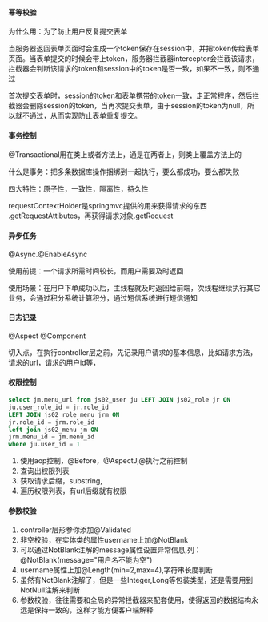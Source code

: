 #### 幂等校验

为什么用：为了防止用户反复提交表单

当服务器返回表单页面时会生成一个token保存在session中，并把token传给表单页面。当表单提交的时候会带上token，服务器拦截器interceptor会拦截该请求，拦截器会判断该请求的token和session中的token是否一致，如果不一致，则不通过

首次提交表单时，session的token和表单携带的token一致，走正常程序，然后拦截器会删除session的token，当再次提交表单，由于session的token为null，所以就不通过，从而实现防止表单重复提交。

#### 事务控制

@Transactional用在类上或者方法上，通是在两者上，则类上覆盖方法上的

什么是事务：把多条数据库操作捆绑到一起执行，要么都成功，要么都失败

四大特性：原子性，一致性，隔离性，持久性

requestContextHolder是springmvc提供的用来获得请求的东西 .getRequestAttibutes，再获得请求对象.getRequest



#### 异步任务

@Async.@EnableAsync

使用前提：一个请求所需时间较长，而用户需要及时返回

使用场景：在用户下单成功以后，主线程就及时返回给前端，次线程继续执行其它业务，会通过积分系统计算积分，通过短信系统进行短信通知





#### 日志记录

@Aspect @Component

切入点，在执行controller层之前，先记录用户请求的基本信息，比如请求方法，请求的url，请求的用户id等，



#### 权限控制

```sql
select jm.menu_url from js02_user ju LEFT JOIN js02_role jr ON
ju.user_role_id = jr.role_id
LEFT JOIN js02_role_menu jrm ON
jr.role_id = jrm.role_id
left join js02_menu jm ON
jrm.menu_id = jm.menu_id
where ju.user_id = 1
```

1. 使用aop控制，@Before，@AspectJ,@执行之前控制
2. 查询出权限列表
3. 获取请求后缀，substring,
4. 遍历权限列表，有url后缀就有权限

#### 参数校验

1. controller层形参你添加@Validated
2. 非空校验，在实体类的属性username上加@NotBlank 
3. 可以通过NotBlank注解的message属性设置异常信息,列：@NotBlank(message="用户名不能为空")
4. username属性上加@Length(min=2,max=4),字符串长度判断
5. 虽然有NotBlank注解了，但是一些Integer,Long等包装类型，还是需要用到NotNull注解来判断
6. 参数校验，往往需要和全局的异常拦截器来配套使用，使得返回的数据结构永远是保持一致的，这样才能方便客户端解释